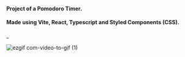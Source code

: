 ﻿#### Project of a Pomodoro Timer.
 #### Made using Vite, React, Typescript and Styled Components (CSS).
 
 _

![ezgif com-video-to-gif (1)](https://user-images.githubusercontent.com/101182223/224048223-d54086a1-f42c-4630-91db-52cf01b24e7d.gif)
